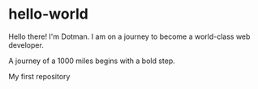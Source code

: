 # hello-world

Hello there! I'm Dotman.
I am on a journey to become a world-class web developer.

A journey of a 1000 miles begins with a bold step. 

My first repository 
